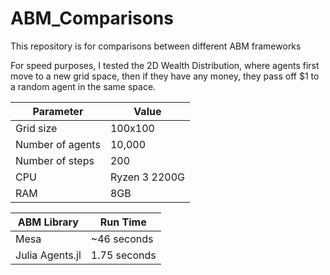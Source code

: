 # ABM_Comparisons
This repository is for comparisons between different ABM frameworks

For speed purposes, I tested the 2D Wealth Distribution, where agents first move to a new grid space, then if they have any money, they pass off $1 to a random agent in the same space.

|Parameter|Value|
|---------|-------|
|Grid size|100x100|
|Number of agents|10,000|
|Number of steps|200|
|CPU|Ryzen 3 2200G|
|RAM|8GB|

|ABM Library|Run Time|
|---------|--------|
|Mesa|~46 seconds|
|Julia Agents.jl|1.75 seconds|
